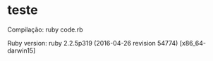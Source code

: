 # teste
Compilação: ruby code.rb

Ruby version: ruby 2.2.5p319 (2016-04-26 revision 54774) [x86_64-darwin15]
